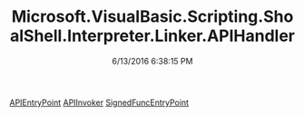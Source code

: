 ﻿---
title: Microsoft.VisualBasic.Scripting.ShoalShell.Interpreter.Linker.APIHandler
date: 6/13/2016 6:38:15 PM
---

[APIEntryPoint](T-Microsoft.VisualBasic.Scripting.ShoalShell.Interpreter.Linker.APIHandler.APIEntryPoint.html)
[APIInvoker](T-Microsoft.VisualBasic.Scripting.ShoalShell.Interpreter.Linker.APIHandler.APIInvoker.html)
[SignedFuncEntryPoint](T-Microsoft.VisualBasic.Scripting.ShoalShell.Interpreter.Linker.APIHandler.SignedFuncEntryPoint.html)
